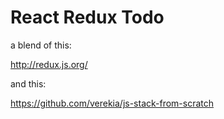 # React Redux Todo

a blend of this:

http://redux.js.org/

and this:

https://github.com/verekia/js-stack-from-scratch

